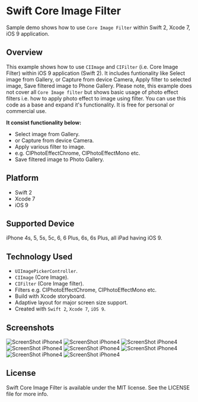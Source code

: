 # Swift Core Image Filter
Sample demo shows how to use ``Core Image Filter`` within Swift 2, Xcode 7, iOS 9 application.

## Overview
This example shows how to use ``CIImage`` and ``CIFilter`` (i.e. Core Image Filter) within iOS 9 application (Swift 2). It includes funtionality like Select image from Gallery, or Capture from device Camera, Apply filter to selected image, Save filtered image to Phone Gallery. Please note, this example does not cover all ``Core Image filter`` but shows basic usage of photo effect filters i.e. how to apply photo effect to image using filter. You can use this code as a base and expand it's functionality. It is free for personal or commercial use.

**It consist functionality below:**
+ Select image from Gallery.
+ or Capture from device Camera.
+ Apply various filter to image.
+ e.g. CIPhotoEffectChrome, CIPhotoEffectMono etc.
+ Save filtered image to Photo Gallery.

## Platform
+ Swift 2
+ Xcode 7
+ iOS 9

## Supported Device
iPhone 4s, 5, 5s, 5c, 6, 6 Plus, 6s, 6s Plus, all iPad having iOS 9.

## Technology Used
+ ``UIImagePickerController``.
+ ``CIImage`` (Core Image). 
+ ``CIFilter`` (Core Image filter).
+ Filters e.g. CIPhotoEffectChrome, CIPhotoEffectMono etc.
+ Build with Xcode storyboard.
+ Adaptive layout for major screen size support.
+ Created with ``Swift 2``, ``Xcode 7``, ``iOS 9``.

## Screenshots
![ScreenShot iPhone4](../master/Screenshots/main-1t.png)
![ScreenShot iPhone4](../master/Screenshots/main-2t.png)
![ScreenShot iPhone4](../master/Screenshots/main-3t.png)
![ScreenShot iPhone4](../master/Screenshots/main-4t.png)
![ScreenShot iPhone4](../master/Screenshots/main-5t.png)
![ScreenShot iPhone4](../master/Screenshots/main-6t.png)
![ScreenShot iPhone4](../master/Screenshots/main-7t.png)
![ScreenShot iPhone4](../master/Screenshots/main-8t.png)

## License
Swift Core Image Filter is available under the MIT license. See the LICENSE file for more info.

